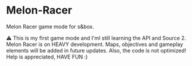 # Melon-Racer
Melon Racer game mode for s&amp;box.

⚠ This is my first game mode and I'ml still learning the API and Source 2. Melon Racer is on HEAVY development. Maps, objectives and gameplay elements will be added in future updates. Also, the code is not optimized!
Help is appreciated, HAVE FUN :)   
